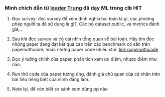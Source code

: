 ### Mình chích dẫn từ  [leader Trung](https://github.com/PhanThanhTrung) đã dạy ML trong clb HIT
1. Đọc survey: đọc survey để xem định nghĩa bài toán là gì, các phương pháp người ta đã sử dụng là gì?. Các bộ dataset public, và metrics đánh giá,..

2. Sau khi đọc survey và có cái nhìn tổng quan về bài toán. Hãy tìm đọc những paper đang đạt kết quả cao trên các benchmark có sẵn trên paperwithcode, hoặc những paper code nhiều star. [link paperwithcode](https://paperswithcode.com/)

3. Đọc ý tưởng chính của paper, phân tích xem ưu điểm, nhược điểm như nào. 

4. Run thử code của paper tương ứng, đánh giá chủ quan của cá nhân trên bài tiêu riêng biệt của mình đang làm.

5. Note lại, để còn biết so sánh xem dùng pp nào
